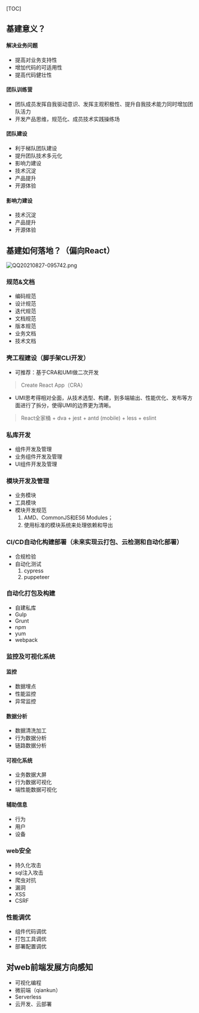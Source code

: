 [TOC]

## 基建意义？

#### 解决业务问题 

- 提高对业务支持性
- 增加代码的可适用性
- 提高代码健壮性

#### 团队训练营

- 团队成员发挥自我驱动意识、发挥主观积极性、提升自我技术能力同时增加团队活力
- 开发产品思维，规范化、成员技术实践操练场     

#### 团队建设

-  利于梯队团队建设
- 提升团队技术多元化
-  影响力建设
-  技术沉淀
-  产品提升
-  开源体验 

#### 影响力建设

- 技术沉淀
- 产品提升
- 开源体验



## 基建如何落地？（偏向React）

![QQ20210827-095742.png](https://p3-juejin.byteimg.com/tos-cn-i-k3u1fbpfcp/4f323be3a6c14c0d9f2b993ef1cee7e9~tplv-k3u1fbpfcp-watermark.awebp)

### 规范&文档

- 编码规范
- 设计规范
- 迭代规范
- 文档规范
- 版本规范
- 业务文档
- 技术文档

### 壳工程建设（脚手架CLI开发）

- 可推荐：基于CRA和UMI做二次开发

>   Create React App（CRA）

- UMI思考得相对全面，从技术选型、构建，到多端输出、性能优化、发布等方面进行了拆分，使得UMI的边界更为清晰。

>    React全家桶 + dva + jest + antd (mobile) + less + eslint

### 私库开发

- 组件开发及管理
- 业务组件开发及管理
- UI组件开发及管理

### 模块开发及管理

- 业务模块
- 工具模块
- 模块开发规范
  1. AMD、CommonJS和ES6 Modules；
  2. 使用标准的模块系统来处理依赖和导出

### CI/CD自动化构建部署（未来实现云打包、云检测和自动化部署）

- 合规检验
- 自动化测试
  1. cypress
  2. puppeteer

### 自动化打包及构建

- 自建私库
- Gulp
- Grunt
- npm
- yum
- webpack

### 监控及可视化系统

#### 监控

- 数据埋点
- 性能监控
- 异常监控

#### 数据分析

- 数据清洗加工
- 行为数据分析
- 链路数据分析

#### 可视化系统

- 业务数据大屏
- 行为数据可视化
- 端性能数据可视化

#### 辅助信息

- 行为
- 用户
- 设备

### web安全

- 持久化攻击
- sql注入攻击
- 爬虫对抗
- 漏洞
- XSS
- CSRF

### 性能调优

- 组件代码调优
- 打包工具调优
- 部署配置调优



## 对web前端发展方向感知

- 可视化编程
- 微前端（qiankun）
- Serverless
- 云开发、云部署


 